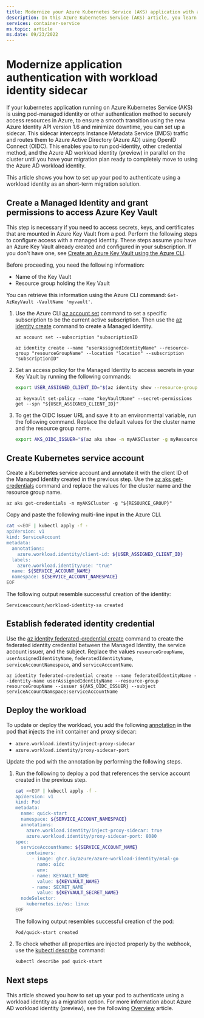 ```yaml
---
title: Modernize your Azure Kubernetes Service (AKS) application with a workload identity sidecar
description: In this Azure Kubernetes Service (AKS) article, you learn how to configure your Azure Kubernetes Service pod to authenticate with the workload identity sidecar.
services: container-service
ms.topic: article
ms.date: 09/23/2022
---
```


# Modernize application authentication with workload identity sidecar

If your kubernetes application running on Azure Kubernetes Service (AKS) is using pod-managed identity or other authentication method to securely access resources in Azure, to ensure a smooth transition using the new Azure Identity API version 1.6 and minimize downtime, you can set up a sidecar. This sidecar intercepts Instance Metadata Service (IMDS) traffic and routes them to Azure Active Directory (Azure AD) using OpenID Connect (OIDC). This enables you to run pod-identity, other credential method, and the Azure AD workload identity (preview) in parallel on the cluster until you have your migration plan ready to completely move to using the Azure AD workload identity.

This article shows you how to set up your pod to authenticate using a workload identity as an short-term migration solution.

## Create a Managed Identity and grant permissions to access Azure Key Vault

This step is necessary if you need to access secrets, keys, and certificates that are mounted in Azure Key Vault from a pod. Perform the following steps to configure access with a managed identity. These steps assume you have an Azure Key Vault already created and configured in your subscription. If you don't have one, see [Create an Azure Key Vault using the Azure CLI][create-key-vault-azure-cli].

Before proceeding, you need the following information:

* Name of the Key Vault
* Resource group holding the Key Vault

You can retrieve this information using the Azure CLI command: `Get-AzKeyVault -VaultName 'myvault'`.

1. Use the Azure CLI [az account set][az-account-set] command to set a specific subscription to be the current active subscription. Then use the [az identity create][az-identity-create] command to create a Managed Identity.

    ```azurecli
    az account set --subscription "subscriptionID
    ```

    ```azurecli
    az identity create --name "userAssignedIdentityName" --resource-group "resourceGroupName" --location "location" --subscription "subscriptionID"
    ```

2. Set an access policy for the Managed Identity to access secrets in your Key Vault by running the following commands:

    ```bash
    export USER_ASSIGNED_CLIENT_ID="$(az identity show --resource-group "resourceGroupName" --name "userAssignedIdentityName" --query 'clientId' -otsv)"
    ```

    ```azurecli
    az keyvault set-policy --name "keyVaultName" --secret-permissions get --spn "${USER_ASSIGNED_CLIENT_ID}"
    ```

3. To get the OIDC Issuer URL and save it to an environmental variable, run the following command. Replace the default values for the cluster name and the resource group name.

    ```bash
    export AKS_OIDC_ISSUER="$(az aks show -n myAKSCluster -g myResourceGroup --query "oidcIssuerProfile.issuerUrl" -otsv)"
    ```

## Create Kubernetes service account

Create a Kubernetes service account and annotate it with the client ID of the Managed Identity created in the previous step. Use the [az aks get-credentials][az-aks-get-credentials] command and replace the values for the cluster name and the resource group name.

```azurecli
az aks get-credentials -n myAKSCluster -g "${RESOURCE_GROUP}"
```

Copy and paste the following multi-line input in the Azure CLI.

```bash
cat <<EOF | kubectl apply -f -
apiVersion: v1
kind: ServiceAccount
metadata:
  annotations:
    azure.workload.identity/client-id: ${USER_ASSIGNED_CLIENT_ID}
  labels:
    azure.workload.identity/use: "true"
  name: ${SERVICE_ACCOUNT_NAME}
  namespace: ${SERVICE_ACCOUNT_NAMESPACE}
EOF
```

The following output resemble successful creation of the identity:

```output
Serviceaccount/workload-identity-sa created
```

## Establish federated identity credential

Use the [az identity federated-credential create][az-identity-federated-credential-create] command to create the federated identity credential between the Managed Identity, the service account issuer, and the subject. Replace the values `resourceGroupName`, `userAssignedIdentityName`, `federatedIdentityName`, `serviceAccountNamespace`, and `serviceAccountName`.

```azurecli
az identity federated-credential create --name federatedIdentityName --identity-name userAssignedIdentityName --resource-group resourceGroupName --issuer ${AKS_OIDC_ISSUER} --subject serviceAccountNamspace:serviceAccountName
```

## Deploy the workload

To update or deploy the workload, you add the following [annotation][pod-annotations] in the pod that injects the init container and proxy sidecar:

* `azure.workload.identity/inject-proxy-sidecar`
* `azure.workload.identity/proxy-sidecar-port`

Update the pod with the annotation by performing the following steps.

1. Run the following to deploy a pod that references the service account created in the previous step.

    ```bash
    cat <<EOF | kubectl apply -f -
    apiVersion: v1
    kind: Pod
    metadata:
      name: quick-start
      namespace: ${SERVICE_ACCOUNT_NAMESPACE}
      annotations:
        azure.workload.identity/inject-proxy-sidecar: true
        azure.workload.identity/proxy-sidecar-port: 8080
    spec:
      serviceAccountName: ${SERVICE_ACCOUNT_NAME}
        containers:
          - image: ghcr.io/azure/azure-workload-identity/msal-go
            name: oidc
            env:
          - name: KEYVAULT_NAME
            value: ${KEYVAULT_NAME}
          - name: SECRET_NAME
            value: ${KEYVAULT_SECRET_NAME}
      nodeSelector:
        kubernetes.io/os: linux
    EOF
    ```

    The following output resembles successful creation of the pod:

    ```output
    Pod/quick-start created
    ```

2. To check whether all properties are injected properly by the webhook, use
the [kubectl describe][kubectl-describe] command:

    ```bash
    kubectl describe pod quick-start
    ```

## Next steps

This article showed you how to set up your pod to authenticate using a workload identity as a migration option. For more information about Azure AD workload identity (preview), see the following [Overview][workload-identity-overview] article.

<!-- INTERNAL LINKS -->
[pod-annotations]: workload-identity-overview.md#service-account-labels-and-annotations
[create-key-vault-azure-cli]: ../key-vault/general/quick-create-cli.md
[az-identity-create]: /cli/azure/identity#az-identity-create
[az-account-set]: /cli/azure/account#az-account-set
[az-aks-get-credentials]: /cli/azure/aks#az-aks-get-credentials
[workload-identity-overview]: workload-identity-overview.md
[az-identity-federated-credential-create]: /cli/azure/identity/federated-credential#az-identity-federated-credential-create

<!-- EXTERNAL LINKS -->
[kubectl-describe]: https://kubernetes.io/docs/reference/generated/kubectl/kubectl-commands#describe